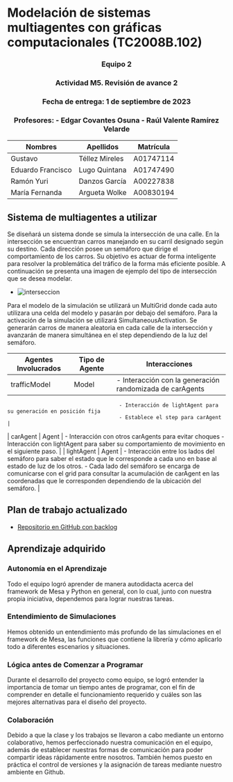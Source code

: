 # Modelación de sistemas multiagentes con gráficas computacionales (TC2008B.102)

<div align="center"> <h3> Equipo 2 </h3> </div>
<div align="center"> <h3> Actividad M5. Revisión de avance 2 </h3> </div>
<div align="center"> <h3> Fecha de entrega: 1 de septiembre de 2023 </h3> </div>
<div align="center"> <h3> Profesores:  
- Edgar Covantes Osuna
- Raúl Valente Ramírez Velarde  
 </h3></div>

| Nombres | Apellidos | Matrícula |
|---------|-----------|-----------|
| Gustavo | Téllez Mireles | A01747114 |
| Eduardo Francisco | Lugo Quintana | A01747490 |
| Ramón Yuri | Danzos García | A00227838 |
| María Fernanda | Argueta Wolke | A00830194 |


## Sistema de multiagentes a utilizar

Se diseñará un sistema donde se simula la intersección de una calle. En la intersección se encuentran carros manejando en su carril designado según su destino. Cada dirección posee un semáforo que dirige el comportamiento de los carros. Su objetivo es actuar de forma inteligente para resolver la problemática del tráfico de la forma más eficiente posible. A continuación se presenta una imagen de ejemplo del tipo de intersección que se desea modelar.

- ![interseccion](./images/interseccion.jpeg)

Para el modelo de la simulación se utilizará un MultiGrid donde cada auto utilizara una celda del modelo y pasarán por debajo del semáforo.
Para la activación de la simulación se utilizará SimultaneousActivation. Se generarán carros de manera aleatoria en cada calle de la intersección y avanzarán de manera simultánea en el step dependiendo de la luz del semáforo.

| Agentes Involucrados | Tipo de Agente | Interacciones |
|-----------------------|----------------|---------------|
| trafficModel         | Model          | - Interacción con la generación randomizada de carAgents
                                        - Interacción de lightAgent para su generación en posición fija
                                        - Establece el step para carAgent |
| carAgent             | Agent          | - Interacción con otros carAgents para evitar choques
                                        - Interacción con lightAgent para saber su comportamiento de movimiento en el siguiente paso. |
| lightAgent           | Agent          | - Interacción entre los lados del semáforo para saber el estado que le corresponde a cada uno en base al estado de luz de los otros.
                                        - Cada lado del semáforo se encarga de comunicarse con el grid para consultar la acumulación de carAgent en las coordenadas que le corresponden dependiendo de la ubicación del semáforo. |

## Plan de trabajo actualizado
- [Repositorio en GitHub con backlog](https://github.com/VMink/Multiagentes.git)

## Aprendizaje adquirido

### Autonomía en el Aprendizaje
Todo el equipo logró aprender de manera autodidacta acerca del framework de Mesa y Python en general, con lo cual, junto con nuestra propia iniciativa, dependemos para lograr nuestras tareas.

### Entendimiento de Simulaciones
Hemos obtenido un entendimiento más profundo de las simulaciones en el framework de Mesa, las funciones que contiene la librería y cómo aplicarlo todo a diferentes escenarios y situaciones.

### Lógica antes de Comenzar a Programar
Durante el desarrollo del proyecto como equipo, se logró entender la importancia de tomar un tiempo antes de programar, con el fin de comprender en detalle el funcionamiento requerido y cuáles son las mejores alternativas para el diseño del proyecto.

### Colaboración
Debido a que la clase y los trabajos se llevaron a cabo mediante un entorno colaborativo, hemos perfeccionado nuestra comunicación en el equipo, además de establecer nuestras formas de comunicación para poder compartir ideas rápidamente entre nosotros. También hemos puesto en práctica el control de versiones y la asignación de tareas mediante nuestro ambiente en Github.

